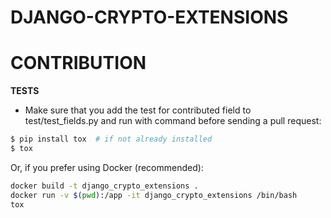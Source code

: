 DJANGO-CRYPTO-EXTENSIONS
================

CONTRIBUTION
=================

**TESTS**

- Make sure that you add the test for contributed field to test/test_fields.py and run with command before sending a
  pull request:

```bash
$ pip install tox  # if not already installed
$ tox
```

Or, if you prefer using Docker (recommended):

```bash
docker build -t django_crypto_extensions .
docker run -v $(pwd):/app -it django_crypto_extensions /bin/bash
tox
```
